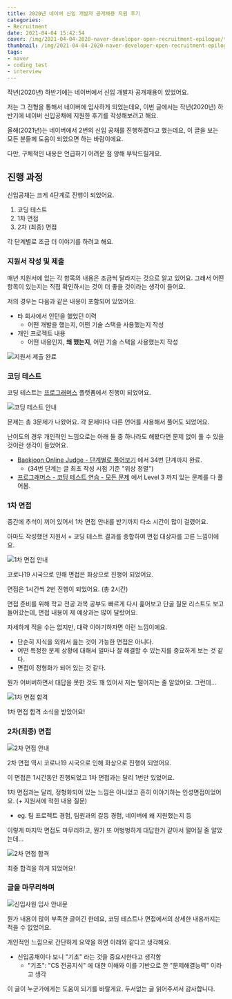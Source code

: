 ```yaml
---
title: 2020년 네이버 신입 개발자 공개채용 지원 후기
categories:
- Recruitment
date: 2021-04-04 15:42:54
cover: /img/2021-04-04-2020-naver-developer-open-recruitment-epilogue/thumbnail.jpg
thumbnail: /img/2021-04-04-2020-naver-developer-open-recruitment-epilogue/thumbnail.jpg
tags:
- naver
- coding test
- interview
---
```


작년(2020년) 하반기에는 네이버에서 신입 개발자 공개채용이 있었어요.

저는 그 전형을 통해서 네이버에 입사하게 되었는데요, 이번 글에서는 작년(2020년) 하반기에 네이버 신입공채에 지원한 후기를 작성해보려고 해요.

<!-- more -->

올해(2021년)는 네이버에서 2번의 신입 공채를 진행하겠다고 했는데요, 이 글을 보는 모든 분들께 도움이 되었으면 하는 바람이에요.

다만, 구체적인 내용은 언급하기 어려운 점 양해 부탁드릴게요.

## 진행 과정

신입공채는 크게 4단계로 진행이 되었어요.

1. 코딩 테스트
2. 1차 면접
3. 2차 (최종) 면접

각 단계별로 조금 더 이야기를 하려고 해요.

### 지원서 작성 및 제출

매년 지원서에 있는 각 항목의 내용은 조금씩 달라지는 것으로 알고 있어요. 그래서 어떤 항목이 있는지는 직접 확인하시는 것이 더 좋을 것이라는 생각이 들어요.

저의 경우는 다음과 같은 내용이 포함되어 있었어요.
- 타 회사에서 인턴을 했었던 이력
  - 어떤 개발을 했는지, 어떤 기술 스택을 사용했는지 작성
- 개인 프로젝트 내용
  - 어떤 내용인지, **왜 했는지**, 어떤 기술 스택을 사용했는지 작성

![지원서 제출 완료](/img/2021-04-04-2020-naver-developer-open-recruitment-epilogue/apply_complete.jpg)

### 코딩 테스트

코딩 테스트는 [프로그래머스](https://programmers.co.kr/) 플랫폼에서 진행이 되었어요.

![코딩 테스트 안내](/img/2021-04-04-2020-naver-developer-open-recruitment-epilogue/coding_test_guide.jpg)

문제는 총 3문제가 나왔어요. 각 문제마다 다른 언어를 사용해서 풀어도 되었어요.

난이도의 경우 개인적인 느낌으로는 아래 둘 중 하나라도 해봤다면 문제 없이 풀 수 있을 것이란 생각이 들었어요.
- [Baekjoon Online Judge - 단계별로 풀어보기](https://www.acmicpc.net/step) 에서 34번 단계까지 완료.
  - (34번 단계는 글 최초 작성 시점 기준 "위상 정렬")
- [프로그래머스 - 코딩 테스트 연습 - 모든 문제](https://programmers.co.kr/learn/challenges?tab=all_challenges) 에서 Level 3 까지 있는 문제를 다 풀어봄.

### 1차 면접

중간에 추석이 끼어 있어서 1차 면접 안내를 받기까지 다소 시간이 많이 걸렸어요.

아마도 작성했던 지원서 + 코딩 테스트 결과를 종합하여 면접 대상자를 고른 느낌이에요.

![1차 면접 안내](/img/2021-04-04-2020-naver-developer-open-recruitment-epilogue/1602837284475.jpg)

코로나19 시국으로 인해 면접은 화상으로 진행이 되었어요.

면접은 1시간씩 2번 진행이 되었어요. (총 2시간)

면접 준비를 위해 학교 전공 과목 공부도 빠르게 다시 훑어보고 단골 질문 리스트도 보고 들어갔는데, 면접 내용이 제 예상과는 많이 달랐어요.

자세하게 적을 수는 없지만, 대략 이야기하자면 이런 느낌이에요.
- 단순히 지식을 외워서 읊는 것이 가능한 면접은 아니다.
- 어떤 특정한 문제 상황에 대해서 얼마나 잘 해결할 수 있는지를 중요하게 보는 것 같다.
- 면접이 정형화가 되어 있는 것 같다.

뭔가 어버버하면서 대답을 못한 것도 꽤 있어서 저는 떨어지는 줄 알았어요. 그런데...

![1차 면접 합격](/img/2021-04-04-2020-naver-developer-open-recruitment-epilogue/IMG_0020.jpg)

1차 면접 합격 소식을 받았어요!


### 2차(최종) 면접

![2차 면접 안내](/img/2021-04-04-2020-naver-developer-open-recruitment-epilogue/1605076471738.jpg)

2차 면접 역시 코로나19 시국으로 인해 화상으로 진행이 되었어요.

이 면접은 1시간동안 진행되었고 1차 면접과는 달리 1번만 있었어요.

1차 면접과는 달리, 정형화되어 있는 느낌은 아니었고 흔히 이야기하는 인성면접이었어요. (+ 지원서에 적힌 내용 질문)
- eg. 팀 프로젝트 경험, 팀원과의 갈등 경험, 네이버에 왜 지원했는지 등

이렇게 마지막 면접도 마무리하고, 뭔가 또 어벙벙하게 대답한거 같아서 떨어질 줄 알았는데...

![2차 면접 합격](/img/2021-04-04-2020-naver-developer-open-recruitment-epilogue/final_approved.jpg)


최종 합격을 하게 되었어요!

### 글을 마무리하며

![신입사원 입사 안내문](/img/2021-04-04-2020-naver-developer-open-recruitment-epilogue/welcome.jpg)

뭔가 내용이 많이 부족한 글이긴 한데요, 코딩 테스트나 면접에서의 상세한 내용까지는 적을 수 없었어요.

개인적인 느낌으로 간단하게 요약을 하면 아래와 같다고 생각해요.

- 신입공채이다 보니 "기초" 라는 것을 중요시한다고 생각함
  - "기초": "CS 전공지식" 에 대한 이해와 이를 기반으로 한 "문제해결능력" 이라고 생각

이 글이 누군가에게는 도움이 되기를 바랄게요. 두서없는 글 읽어주셔서 감사합니다.